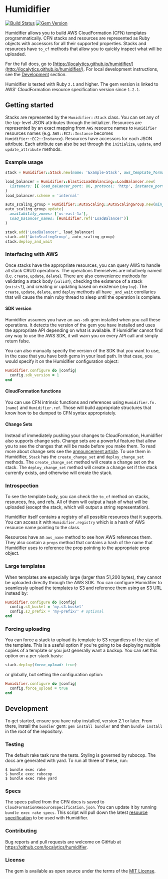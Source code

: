 # Humidifier

[![Build Status](https://travis-ci.org/localytics/humidifier.svg?branch=master)](https://travis-ci.org/localytics/humidifier)
[![Gem Version](https://img.shields.io/gem/v/humidifier.svg?maxAge=3600)](https://rubygems.org/gems/humidifier)

Humidifier allows you to build AWS CloudFormation (CFN) templates programmatically. CFN stacks and resources are represented as Ruby objects with accessors for all their supported properties. Stacks and resources have `to_cf` methods that allow you to quickly inspect what will be uploaded.

For the full docs, go to [https://localytics.github.io/humidifier/](http://localytics.github.io/humidifier/). For local development instructions, see the [Development](https://localytics.github.io/humidifier/#label-Development) section.

Humidifier is tested with Ruby `2.1` and higher. The gem version is linked to AWS' CloudFormation resource specification version since `1.2.1`.

## Getting started

Stacks are represented by the `Humidifier::Stack` class. You can set any of the top-level JSON attributes through the initializer. Resources are represented by an exact mapping from `AWS` resource names to `Humidifier` resources names (e.g. `AWS::EC2::Instance` becomes `Humidifier::EC2::Instance`). Resources have accessors for each JSON attribute. Each attribute can also be set through the `initialize`, `update`, and `update_attribute` methods.

### Example usage

```ruby
stack = Humidifier::Stack.new(name: 'Example-Stack', aws_template_format_version: '2010-09-09')

load_balancer = Humidifier::ElasticLoadBalancing::LoadBalancer.new(
  listeners: [{ load_balancer_port: 80, protocol: 'http', instance_port: 80, instance_protocol: 'http' }]
)
load_balancer.scheme = 'internal'

auto_scaling_group = Humidifier::AutoScaling::AutoScalingGroup.new(min_size: '1', max_size: '20')
auto_scaling_group.update(
  availability_zones: ['us-east-1a'],
  load_balancer_names: [Humidifier.ref('LoadBalancer')]
)

stack.add('LoadBalancer', load_balancer)
stack.add('AutoScalingGroup', auto_scaling_group)
stack.deploy_and_wait
```

### Interfacing with AWS

Once stacks have the appropriate resources, you can query AWS to handle all stack CRUD operations. The operations themselves are intuitively named (i.e. `create`, `update`, `delete`). There are also convenience methods for validating a stack body (`valid?`), checking the existence of a stack (`exists?`), and creating or updating based on existence (`deploy`). The `create`, `update`, `delete`, and `deploy` methods all have `_and_wait` corollaries that will cause the main ruby thread to sleep until the operation is complete.

#### SDK version

Humidifier assumes you have an `aws-sdk` gem installed when you call these operations. It detects the version of the gem you have installed and uses the appropriate API depending on what is available. If Humidifier cannot find any way to use the AWS SDK, it will warn you on every API call and simply return false.

You can also manually specify the version of the SDK that you want to use, in the case that you have both gems in your load path. In that case, you would specify it on the Humidifier configuration object:

```ruby
Humidifier.configure do |config|
  config.sdk_version = 1
end
```

#### CloudFormation functions

You can use CFN intrinsic functions and references using `Humidifier.fn.[name]` and `Humidifier.ref`. Those will build appropriate structures that know how to be dumped to CFN syntax appropriately.

#### Change Sets

Instead of immediately pushing your changes to CloudFormation, Humidifier also supports change sets. Change sets are a powerful feature that allow you to see the changes that will be made before you make them. To read more about change sets see the [announcement article](https://aws.amazon.com/blogs/aws/new-change-sets-for-aws-cloudformation/). To use them in Humidifier, `Stack` has the `create_change_set` and `deploy_change_set` methods. The `create_change_set` method will create a change set on the stack. The `deploy_change_set` method will create a change set if the stack currently exists, and otherwise will create the stack.

### Introspection

To see the template body, you can check the `to_cf` method on stacks, resources, fns, and refs. All of them will output a hash of what will be uploaded (except the stack, which will output a string representation).

Humidifier itself contains a registry of all possible resources that it supports. You can access it with `Humidifier.registry` which is a hash of AWS resource name pointing to the class.

Resources have an `aws_name` method to see how AWS references them. They also contain a `props` method that contains a hash of the name that Humidifier uses to reference the prop pointing to the appropriate prop object.

### Large templates

When templates are especially large (larger than 51,200 bytes), they cannot be uploaded directly through the AWS SDK. You can configure Humidifier to seamlessly upload the templates to S3 and reference them using an S3 URL instead by:

```ruby
Humidifier.configure do |config|
  config.s3_bucket = 'my.s3.bucket'
  config.s3_prefix = 'my-prefix/' # optional
end
```

### Forcing uploading

You can force a stack to upload its template to S3 regardless of the size of the template. This is a useful option if you're going to be deploying multiple
copies of a template or you just generally want a backup. You can set this option on a per-stack basis:

```ruby
stack.deploy(force_upload: true)
```

or globally, but setting the configuration option:

```ruby
Humidifier.configure do |config|
  config.force_upload = true
end
```

## Development

To get started, ensure you have ruby installed, version 2.1 or later. From there, install the `bundler` gem: `gem install bundler` and then `bundle install` in the root of the repository.

### Testing

The default rake task runs the tests. Styling is governed by rubocop. The docs are generated with yard. To run all three of these, run:

    $ bundle exec rake
    $ bundle exec rubocop
    $ bundle exec rake yard

### Specs

The specs pulled from the CFN docs is saved to `CloudFormationResourceSpecification.json`. You can update it by running `bundle exec rake specs`. This script will pull down the latest [resource specification](http://docs.aws.amazon.com/AWSCloudFormation/latest/UserGuide/cfn-resource-specification.html) to be used with Humidifier.

### Contributing

Bug reports and pull requests are welcome on GitHub at https://github.com/localytics/humidifier.

### License

The gem is available as open source under the terms of the [MIT License](http://opensource.org/licenses/MIT).

